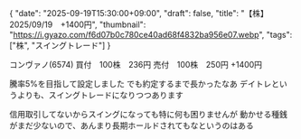 {
"date": "2025-09-19T15:30:00+09:00",
"draft": false,
"title": "【株】2025/09/19　+1400円",
"thumbnail": "https://i.gyazo.com/f6d07b0c780ce40ad68f4832ba956e07.webp",
"tags": ["株", "スイングトレード"]
}

コンヴァノ(6574)
買付　100株　236円
売付　100株　250円
+1400円

騰率5%を目指して設定しました
でも約定するまで長かったなあ
デイトレというよりも、スイングトレードになりつつあります

信用取引してないからスイングになっても特に何も困りませんが
動かせる種銭がまだ少ないので、あんまり長期ホールドされてもなというのはある
